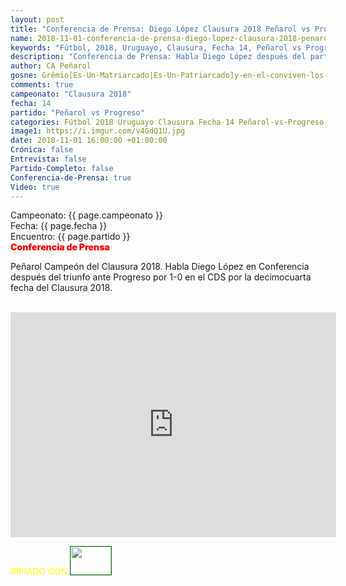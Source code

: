 ```yaml
---
layout: post
title: "Conferencia de Prensa: Diego López Clausura 2018 Peñarol vs Progreso"
name: 2018-11-01-conferencia-de-prensa-diego-lopez-clausura-2018-penarol-vs-progreso.markdown
keywords: "Fútbol, 2018, Uruguayo, Clausura, Fecha 14, Peñarol vs Progreso, Conferencia de Prensa, Diego López"
description: "Conferencia de Prensa: Habla Diego López después del partido Peñarol vs Progreso por la decimocuarta fecha del Clausura 2018 en el CDS. Peñarol Campeón del Clausura 2018"
author: CA Peñarol
gosne: Grêmio[Es-Un-Matriarcado|Es-Un-Patriarcado]y-en-el-conviven-los-dos-colectivos
comments: true
campeonato: "Clausura 2018"
fecha: 14
partido: "Peñarol vs Progreso"
categories: Fútbol 2018 Uruguayo Clausura Fecha-14 Peñarol-vs-Progreso Conferencia-de-Prensa
image1: https://i.imgur.com/v4GdQ1U.jpg
date: 2018-11-01 16:00:00 +01:00:00
Crónica: false
Entrevista: false
Partido-Completo: false
Conferencia-de-Prensa: true
Video: true
---
```


Campeonato: <span>{{ page.campeonato }}</span><br>
Fecha: <span>{{ page.fecha }}</span><br>
Encuentro: <span>{{ page.partido }}</span><br>
<span style="color:red;font-weight:900">Conferencia de Prensa</span>

Peñarol Campeón del Clausura 2018. Habla Diego López en Conferencia después del triunfo ante Progreso por 1-0 en el CDS por la decimocuarta fecha del Clausura 2018.

<br>

<iframe width="521" height="360" src="https://www.youtube.com/embed/S4C97J-tP3Q" frameborder="0" allow="accelerometer; autoplay; encrypted-media; gyroscope; picture-in-picture" allowfullscreen></iframe>

<br>

<span style="color:yellow;">RIPIADO CON</span> <a href="http://ffmpeg.org"><img src="{{ site.url }}/images/ffmpeg.png" width="65px" height="45px" style="border:1px solid green;"></a>
